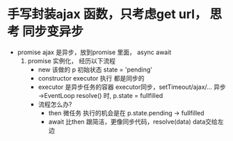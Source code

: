 # 手写封装ajax 函数，只考虑get url， 思考 同步变异步

- promise
    ajax 是异步，放到promise 里面， async await
    1. promise 实例化， 经历以下流程
        - new 该做的 p 初始状态 state = 'pending'
        - constructor executor 执行
        都是同步的
        - executor 是异步任务的容器 
            executor同步，setTimeout/ajax/... 异步 ->EventLoop
            resolve() 时, p.state = fullfilled
        - 流程怎么办? 
            - then 微任务 执行的机会是在 p.state.pending -> fullfilled
            - await 比then 跟简洁，更像同步代码，resolve(data) data交给左边